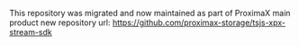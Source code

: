 This repository was migrated and now maintained as part of ProximaX main product
new repository url:
https://github.com/proximax-storage/tsjs-xpx-stream-sdk
